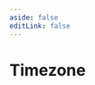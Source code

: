 ```yaml
---
aside: false
editLink: false
---
```


# Timezone

<script setup>
import Chart from '../../@views/sample/timezone/index.vue'
</script>
<Chart/>

<!--@include: @/@views/sample/timezone/index.md-->